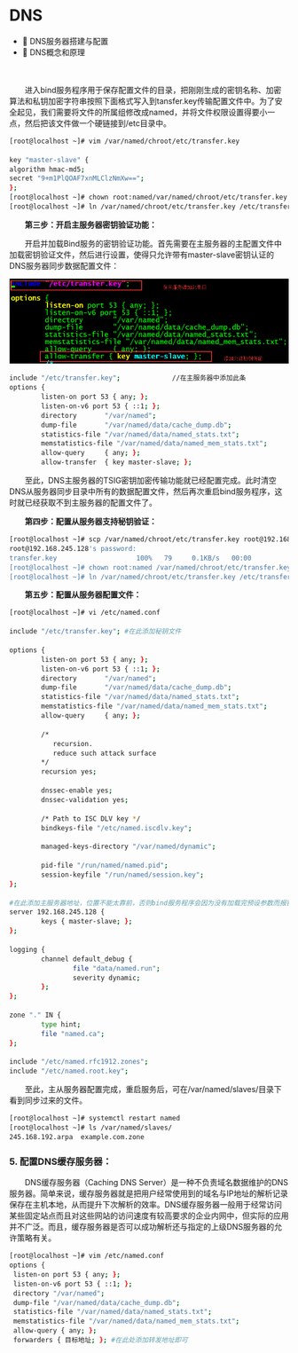 # DNS

* 📄 DNS服务器搭建与配置
* 📄 DNS概念和原理

　　‍

　　进入bind服务程序用于保存配置文件的目录，把刚刚生成的密钥名称、加密算法和私钥加密字符串按照下面格式写入到tansfer.key传输配置文件中。为了安全起见，我们需要将文件的所属组修改成named，并将文件权限设置得要小一点，然后把该文件做一个硬链接到/etc目录中。

```bash
[root@localhost ~]# vim /var/named/chroot/etc/transfer.key

key "master-slave" {
algorithm hmac-md5;
secret "9+m1PlQOAF7xnMLClzNmXw==";
};
[root@localhost ~]# chown root:named/var/named/chroot/etc/transfer.key
[root@localhost ~]# ln /var/named/chroot/etc/transfer.key /etc/transfer.key
```

　　**第三步：开启主服务器密钥验证功能：**

　　开启并加载Bind服务的密钥验证功能。首先需要在主服务器的主配置文件中加载密钥验证文件，然后进行设置，使得只允许带有master-slave密钥认证的DNS服务器同步数据配置文件：

![](assets/image-20221127211651142-20230610173810-8i12rwb.png)

```bash
include "/etc/transfer.key";             //在主服务器中添加此条
options {
        listen-on port 53 { any; };
        listen-on-v6 port 53 { ::1; };
        directory       "/var/named";
        dump-file       "/var/named/data/cache_dump.db";
        statistics-file "/var/named/data/named_stats.txt";
        memstatistics-file "/var/named/data/named_mem_stats.txt";
        allow-query     { any; };
        allow-transfer  { key master-slave; };
```

　　至此，DNS主服务器的TSIG密钥加密传输功能就已经配置完成。此时清空DNS从服务器同步目录中所有的数据配置文件，然后再次重启bind服务程序，这时就已经获取不到主服务器的配置文件了。

　　**第四步：配置从服务器支持秘钥验证：**

```bash
[root@localhost ~]# scp /var/named/chroot/etc/transfer.key root@192.168.245.128:/var/named/chroot/etc/transfer.key
root@192.168.245.128's password: 
transfer.key                    100%   79     0.1KB/s   00:00 
[root@localhost ~]# chown root:named /var/named/chroot/etc/transfer.key
[root@localhost ~]# ln /var/named/chroot/etc/transfer.key /etc/transfer.key
```

　　**第五步：配置从服务器配置文件：**

```bash
[root@localhost ~]# vi /etc/named.conf 

include "/etc/transfer.key"; #在此添加秘钥文件

options {
        listen-on port 53 { any; };
        listen-on-v6 port 53 { ::1; };
        directory       "/var/named";
        dump-file       "/var/named/data/cache_dump.db";
        statistics-file "/var/named/data/named_stats.txt";
        memstatistics-file "/var/named/data/named_mem_stats.txt";
        allow-query     { any; };

        /* 
           recursion. 
           reduce such attack surface 
        */
        recursion yes;

        dnssec-enable yes;
        dnssec-validation yes;

        /* Path to ISC DLV key */
        bindkeys-file "/etc/named.iscdlv.key";

        managed-keys-directory "/var/named/dynamic";

        pid-file "/run/named/named.pid";
        session-keyfile "/run/named/session.key";
};

#在此添加主服务器地址，位置不能太靠前，否则bind服务程序会因为没有加载完预设参数而报错：
server 192.168.245.128 {
        keys { master-slave; };
};

logging {
        channel default_debug {
                file "data/named.run";
                severity dynamic;
        };
};

zone "." IN {
        type hint;
        file "named.ca";
};

include "/etc/named.rfc1912.zones";
include "/etc/named.root.key";
```

　　至此，主从服务器配置完成，重启服务后，可在/var/named/slaves/目录下看到同步过来的文件。

```bash
[root@localhost ~]# systemctl restart named
[root@localhost ~]# ls /var/named/slaves/
245.168.192.arpa  example.com.zone
```

### 5. 配置DNS缓存服务器：

　　DNS缓存服务器（Caching DNS Server）是一种不负责域名数据维护的DNS服务器。简单来说，缓存服务器就是把用户经常使用到的域名与IP地址的解析记录保存在主机本地，从而提升下次解析的效率。DNS缓存服务器一般用于经常访问某些固定站点而且对这些网站的访问速度有较高要求的企业内网中，但实际的应用并不广泛。而且，缓存服务器是否可以成功解析还与指定的上级DNS服务器的允许策略有关。

```bash
[root@localhost ~]# vim /etc/named.conf
options {
 listen-on port 53 { any; };
 listen-on-v6 port 53 { ::1; };
 directory "/var/named";
 dump-file "/var/named/data/cache_dump.db";
 statistics-file "/var/named/data/named_stats.txt";
 memstatistics-file "/var/named/data/named_mem_stats.txt";
 allow-query { any; };
 forwarders { 目标地址; }; #在此处添加转发地址即可
```
